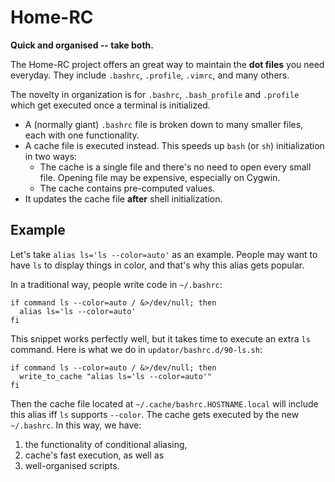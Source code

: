Home-RC
=======
**Quick and organised -- take both.**

The Home-RC project offers an great way to maintain the **dot files** you need everyday.
They include `.bashrc`, `.profile`, `.vimrc`, and many others.

The novelty in organization is for `.bashrc`, `.bash_profile` and `.profile`
which get executed once a terminal is initialized.

* A (normally giant) `.bashrc` file is broken down to many smaller files, each with one functionality.
* A cache file is executed instead. This speeds up `bash` (or `sh`) initialization in two ways:
  * The cache is a single file and there's no need to open every small file. Opening file may be expensive, especially on Cygwin.
  * The cache contains pre-computed values.
* It updates the cache file **after** shell initialization.


Example
-------

Let's take `alias ls='ls --color=auto'` as an example.
People may want to have `ls` to display things in color, and that's why this alias gets popular.

In a traditional way, people write code in `~/.bashrc`:
```
if command ls --color=auto / &>/dev/null; then
  alias ls='ls --color=auto'
fi
```

This snippet works perfectly well, but it takes time to execute an extra `ls` command.
Here is what we do in `updator/bashrc.d/90-ls.sh`:
```
if command ls --color=auto / &>/dev/null; then
  write_to_cache "alias ls='ls --color=auto'"
fi
```

Then the cache file located at `~/.cache/bashrc.HOSTNAME.local`
will include this alias iff `ls` supports `--color`.
The cache gets executed by the new `~/.bashrc`.
In this way, we have:

1. the functionality of conditional aliasing, <br>
2. cache's fast execution, as well as <br>
3. well-organised scripts.
